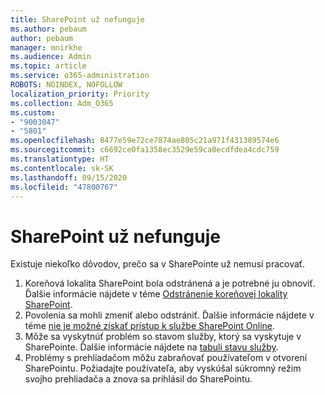 ```yaml
---
title: SharePoint už nefunguje
ms.author: pebaum
author: pebaum
manager: mnirkhe
ms.audience: Admin
ms.topic: article
ms.service: o365-administration
ROBOTS: NOINDEX, NOFOLLOW
localization_priority: Priority
ms.collection: Adm_O365
ms.custom:
- "9003047"
- "5801"
ms.openlocfilehash: 8477e59e72ce7874ae805c21a971f431389574e6
ms.sourcegitcommit: c6692ce0fa1358ec3529e59ca0ecdfdea4cdc759
ms.translationtype: HT
ms.contentlocale: sk-SK
ms.lasthandoff: 09/15/2020
ms.locfileid: "47800767"
---
```

# <a name="sharepoint-is-no-longer-working"></a>SharePoint už nefunguje

Existuje niekoľko dôvodov, prečo sa v SharePointe už nemusí pracovať.

1. Koreňová lokalita SharePoint bola odstránená a je potrebné ju obnoviť. Ďalšie informácie nájdete v téme [Odstránenie koreňovej lokality SharePoint](https://docs.microsoft.com/sharepoint/troubleshoot/sites/url-that-resides-under-root-site-collection-is-broken).
2. Povolenia sa mohli zmeniť alebo odstrániť. Ďalšie informácie nájdete v téme [nie je možné získať prístup k službe SharePoint Online](https://docs.microsoft.com/sharepoint/troubleshoot/sharing-and-permissions/sharepoint-online-inaccessible).
3. Môže sa vyskytnúť problém so stavom služby, ktorý sa vyskytuje v SharePointe. Ďalšie informácie nájdete na [tabuli stavu služby](https://admin.microsoft.com/AdminPortal/Home#/servicehealth).
4. Problémy s prehliadačom môžu zabraňovať používateľom v otvorení SharePointu. Požiadajte používateľa, aby vyskúšal súkromný režim svojho prehliadača a znova sa prihlásil do SharePointu.
